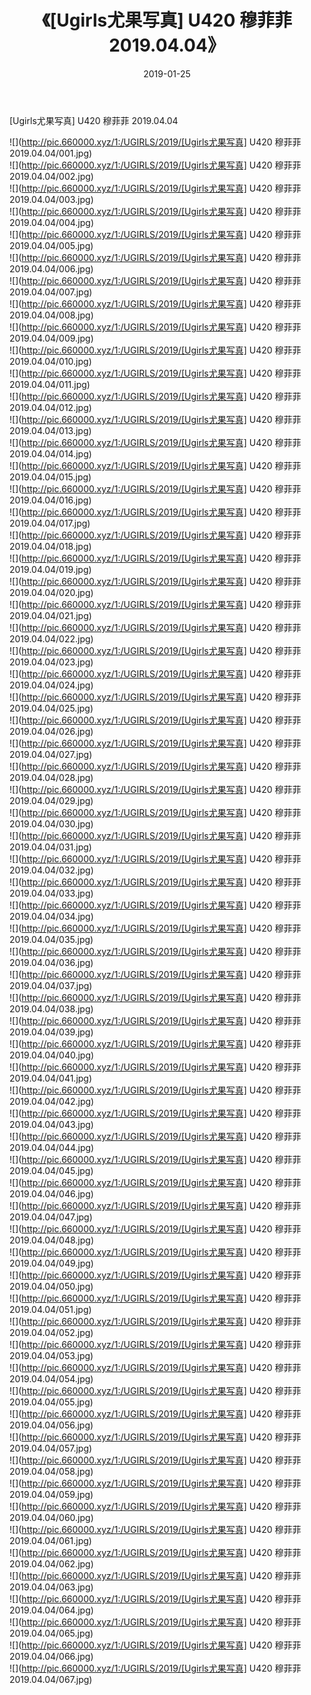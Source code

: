 ﻿---
layout: post
title:  《[Ugirls尤果写真] U420 穆菲菲 2019.04.04》
date:   2019-01-25
img: http://pic.660000.xyz/1:/UGIRLS/2019/[Ugirls尤果写真] U420 穆菲菲 2019.04.04/000.jpg
categories: [美女, 清纯, 唯美]
---

[Ugirls尤果写真] U420 穆菲菲 2019.04.04

 ![](http://pic.660000.xyz/1:/UGIRLS/2019/[Ugirls尤果写真] U420 穆菲菲 2019.04.04/001.jpg) <br>![](http://pic.660000.xyz/1:/UGIRLS/2019/[Ugirls尤果写真] U420 穆菲菲 2019.04.04/002.jpg) <br>![](http://pic.660000.xyz/1:/UGIRLS/2019/[Ugirls尤果写真] U420 穆菲菲 2019.04.04/003.jpg) <br>![](http://pic.660000.xyz/1:/UGIRLS/2019/[Ugirls尤果写真] U420 穆菲菲 2019.04.04/004.jpg) <br>![](http://pic.660000.xyz/1:/UGIRLS/2019/[Ugirls尤果写真] U420 穆菲菲 2019.04.04/005.jpg) <br>![](http://pic.660000.xyz/1:/UGIRLS/2019/[Ugirls尤果写真] U420 穆菲菲 2019.04.04/006.jpg) <br>![](http://pic.660000.xyz/1:/UGIRLS/2019/[Ugirls尤果写真] U420 穆菲菲 2019.04.04/007.jpg) <br>![](http://pic.660000.xyz/1:/UGIRLS/2019/[Ugirls尤果写真] U420 穆菲菲 2019.04.04/008.jpg) <br>![](http://pic.660000.xyz/1:/UGIRLS/2019/[Ugirls尤果写真] U420 穆菲菲 2019.04.04/009.jpg) <br>![](http://pic.660000.xyz/1:/UGIRLS/2019/[Ugirls尤果写真] U420 穆菲菲 2019.04.04/010.jpg) <br>![](http://pic.660000.xyz/1:/UGIRLS/2019/[Ugirls尤果写真] U420 穆菲菲 2019.04.04/011.jpg) <br>![](http://pic.660000.xyz/1:/UGIRLS/2019/[Ugirls尤果写真] U420 穆菲菲 2019.04.04/012.jpg) <br>![](http://pic.660000.xyz/1:/UGIRLS/2019/[Ugirls尤果写真] U420 穆菲菲 2019.04.04/013.jpg) <br>![](http://pic.660000.xyz/1:/UGIRLS/2019/[Ugirls尤果写真] U420 穆菲菲 2019.04.04/014.jpg) <br>![](http://pic.660000.xyz/1:/UGIRLS/2019/[Ugirls尤果写真] U420 穆菲菲 2019.04.04/015.jpg) <br>![](http://pic.660000.xyz/1:/UGIRLS/2019/[Ugirls尤果写真] U420 穆菲菲 2019.04.04/016.jpg) <br>![](http://pic.660000.xyz/1:/UGIRLS/2019/[Ugirls尤果写真] U420 穆菲菲 2019.04.04/017.jpg) <br>![](http://pic.660000.xyz/1:/UGIRLS/2019/[Ugirls尤果写真] U420 穆菲菲 2019.04.04/018.jpg) <br>![](http://pic.660000.xyz/1:/UGIRLS/2019/[Ugirls尤果写真] U420 穆菲菲 2019.04.04/019.jpg) <br>![](http://pic.660000.xyz/1:/UGIRLS/2019/[Ugirls尤果写真] U420 穆菲菲 2019.04.04/020.jpg) <br>![](http://pic.660000.xyz/1:/UGIRLS/2019/[Ugirls尤果写真] U420 穆菲菲 2019.04.04/021.jpg) <br>![](http://pic.660000.xyz/1:/UGIRLS/2019/[Ugirls尤果写真] U420 穆菲菲 2019.04.04/022.jpg) <br>![](http://pic.660000.xyz/1:/UGIRLS/2019/[Ugirls尤果写真] U420 穆菲菲 2019.04.04/023.jpg) <br>![](http://pic.660000.xyz/1:/UGIRLS/2019/[Ugirls尤果写真] U420 穆菲菲 2019.04.04/024.jpg) <br>![](http://pic.660000.xyz/1:/UGIRLS/2019/[Ugirls尤果写真] U420 穆菲菲 2019.04.04/025.jpg) <br>![](http://pic.660000.xyz/1:/UGIRLS/2019/[Ugirls尤果写真] U420 穆菲菲 2019.04.04/026.jpg) <br>![](http://pic.660000.xyz/1:/UGIRLS/2019/[Ugirls尤果写真] U420 穆菲菲 2019.04.04/027.jpg) <br>![](http://pic.660000.xyz/1:/UGIRLS/2019/[Ugirls尤果写真] U420 穆菲菲 2019.04.04/028.jpg) <br>![](http://pic.660000.xyz/1:/UGIRLS/2019/[Ugirls尤果写真] U420 穆菲菲 2019.04.04/029.jpg) <br>![](http://pic.660000.xyz/1:/UGIRLS/2019/[Ugirls尤果写真] U420 穆菲菲 2019.04.04/030.jpg) <br>![](http://pic.660000.xyz/1:/UGIRLS/2019/[Ugirls尤果写真] U420 穆菲菲 2019.04.04/031.jpg) <br>![](http://pic.660000.xyz/1:/UGIRLS/2019/[Ugirls尤果写真] U420 穆菲菲 2019.04.04/032.jpg) <br>![](http://pic.660000.xyz/1:/UGIRLS/2019/[Ugirls尤果写真] U420 穆菲菲 2019.04.04/033.jpg) <br>![](http://pic.660000.xyz/1:/UGIRLS/2019/[Ugirls尤果写真] U420 穆菲菲 2019.04.04/034.jpg) <br>![](http://pic.660000.xyz/1:/UGIRLS/2019/[Ugirls尤果写真] U420 穆菲菲 2019.04.04/035.jpg) <br>![](http://pic.660000.xyz/1:/UGIRLS/2019/[Ugirls尤果写真] U420 穆菲菲 2019.04.04/036.jpg) <br>![](http://pic.660000.xyz/1:/UGIRLS/2019/[Ugirls尤果写真] U420 穆菲菲 2019.04.04/037.jpg) <br>![](http://pic.660000.xyz/1:/UGIRLS/2019/[Ugirls尤果写真] U420 穆菲菲 2019.04.04/038.jpg) <br>![](http://pic.660000.xyz/1:/UGIRLS/2019/[Ugirls尤果写真] U420 穆菲菲 2019.04.04/039.jpg) <br>![](http://pic.660000.xyz/1:/UGIRLS/2019/[Ugirls尤果写真] U420 穆菲菲 2019.04.04/040.jpg) <br>![](http://pic.660000.xyz/1:/UGIRLS/2019/[Ugirls尤果写真] U420 穆菲菲 2019.04.04/041.jpg) <br>![](http://pic.660000.xyz/1:/UGIRLS/2019/[Ugirls尤果写真] U420 穆菲菲 2019.04.04/042.jpg) <br>![](http://pic.660000.xyz/1:/UGIRLS/2019/[Ugirls尤果写真] U420 穆菲菲 2019.04.04/043.jpg) <br>![](http://pic.660000.xyz/1:/UGIRLS/2019/[Ugirls尤果写真] U420 穆菲菲 2019.04.04/044.jpg) <br>![](http://pic.660000.xyz/1:/UGIRLS/2019/[Ugirls尤果写真] U420 穆菲菲 2019.04.04/045.jpg) <br>![](http://pic.660000.xyz/1:/UGIRLS/2019/[Ugirls尤果写真] U420 穆菲菲 2019.04.04/046.jpg) <br>![](http://pic.660000.xyz/1:/UGIRLS/2019/[Ugirls尤果写真] U420 穆菲菲 2019.04.04/047.jpg) <br>![](http://pic.660000.xyz/1:/UGIRLS/2019/[Ugirls尤果写真] U420 穆菲菲 2019.04.04/048.jpg) <br>![](http://pic.660000.xyz/1:/UGIRLS/2019/[Ugirls尤果写真] U420 穆菲菲 2019.04.04/049.jpg) <br>![](http://pic.660000.xyz/1:/UGIRLS/2019/[Ugirls尤果写真] U420 穆菲菲 2019.04.04/050.jpg) <br>![](http://pic.660000.xyz/1:/UGIRLS/2019/[Ugirls尤果写真] U420 穆菲菲 2019.04.04/051.jpg) <br>![](http://pic.660000.xyz/1:/UGIRLS/2019/[Ugirls尤果写真] U420 穆菲菲 2019.04.04/052.jpg) <br>![](http://pic.660000.xyz/1:/UGIRLS/2019/[Ugirls尤果写真] U420 穆菲菲 2019.04.04/053.jpg) <br>![](http://pic.660000.xyz/1:/UGIRLS/2019/[Ugirls尤果写真] U420 穆菲菲 2019.04.04/054.jpg) <br>![](http://pic.660000.xyz/1:/UGIRLS/2019/[Ugirls尤果写真] U420 穆菲菲 2019.04.04/055.jpg) <br>![](http://pic.660000.xyz/1:/UGIRLS/2019/[Ugirls尤果写真] U420 穆菲菲 2019.04.04/056.jpg) <br>![](http://pic.660000.xyz/1:/UGIRLS/2019/[Ugirls尤果写真] U420 穆菲菲 2019.04.04/057.jpg) <br>![](http://pic.660000.xyz/1:/UGIRLS/2019/[Ugirls尤果写真] U420 穆菲菲 2019.04.04/058.jpg) <br>![](http://pic.660000.xyz/1:/UGIRLS/2019/[Ugirls尤果写真] U420 穆菲菲 2019.04.04/059.jpg) <br>![](http://pic.660000.xyz/1:/UGIRLS/2019/[Ugirls尤果写真] U420 穆菲菲 2019.04.04/060.jpg) <br>![](http://pic.660000.xyz/1:/UGIRLS/2019/[Ugirls尤果写真] U420 穆菲菲 2019.04.04/061.jpg) <br>![](http://pic.660000.xyz/1:/UGIRLS/2019/[Ugirls尤果写真] U420 穆菲菲 2019.04.04/062.jpg) <br>![](http://pic.660000.xyz/1:/UGIRLS/2019/[Ugirls尤果写真] U420 穆菲菲 2019.04.04/063.jpg) <br>![](http://pic.660000.xyz/1:/UGIRLS/2019/[Ugirls尤果写真] U420 穆菲菲 2019.04.04/064.jpg) <br>![](http://pic.660000.xyz/1:/UGIRLS/2019/[Ugirls尤果写真] U420 穆菲菲 2019.04.04/065.jpg) <br>![](http://pic.660000.xyz/1:/UGIRLS/2019/[Ugirls尤果写真] U420 穆菲菲 2019.04.04/066.jpg) <br>![](http://pic.660000.xyz/1:/UGIRLS/2019/[Ugirls尤果写真] U420 穆菲菲 2019.04.04/067.jpg) <br>